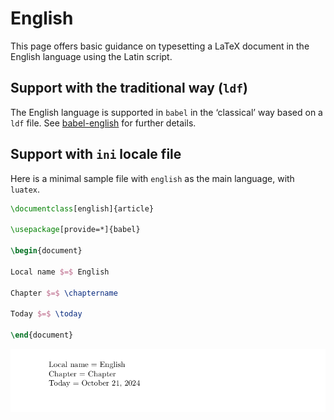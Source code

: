 # English

This page offers basic guidance on typesetting a LaTeX document in the
English language using the Latin script.

## Support with the traditional way (`ldf`)

The English language is supported in `babel` in the ‘classical’ way
based on a `ldf` file. See [babel-english](https://ctan.org/pkg/babel-english)
for further details.

## Support with `ini` locale file

Here is a minimal sample file with `english` as the main language, with `luatex`.

```tex
\documentclass[english]{article}

\usepackage[provide=*]{babel}

\begin{document}

Local name $=$ English

Chapter $=$ \chaptername

Today $=$ \today

\end{document}
```

![](../media/locale-english.png)